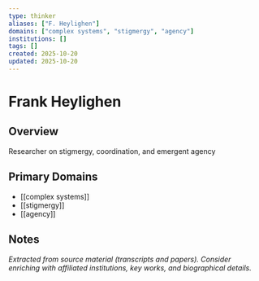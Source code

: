 ```yaml
---
type: thinker
aliases: ["F. Heylighen"]
domains: ["complex systems", "stigmergy", "agency"]
institutions: []
tags: []
created: 2025-10-20
updated: 2025-10-20
---
```


# Frank Heylighen

## Overview

Researcher on stigmergy, coordination, and emergent agency

## Primary Domains

- [[complex systems]]
- [[stigmergy]]
- [[agency]]

## Notes

*Extracted from source material (transcripts and papers). Consider enriching with affiliated institutions, key works, and biographical details.*
